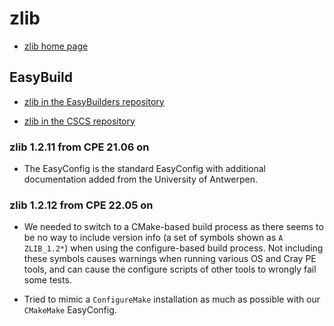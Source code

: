 # zlib

  * [zlib home page](http://www.zlib.net/)

## EasyBuild

  * [zlib in the EasyBuilders repository](https://github.com/easybuilders/easybuild-easyconfigs/tree/develop/easybuild/easyconfigs/z/zlib)

  * [zlib in the CSCS repository](https://github.com/eth-cscs/production/tree/master/easybuild/easyconfigs/z/zlib)

### zlib 1.2.11 from CPE 21.06 on

  * The EasyConfig is the standard EasyConfig with additional documentation added
    from the University of Antwerpen.

### zlib 1.2.12 from CPE 22.05 on

  * We needed to switch to a CMake-based build process as there seems to be no way
    to include version info (a set of symbols shown as `A ZLIB_1.2*`) when using the 
    configure-based build process. Not including these symbols causes warnings when
    running various OS and Cray PE tools, and can cause the configure scripts of 
    other tools to wrongly fail some tests.

  * Tried to mimic a `ConfigureMake` installation as much as possible with our
    `CMakeMake` EasyConfig.

